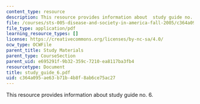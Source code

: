 ```yaml
---
content_type: resource
description: This resource provides information about  study guide no. 6.
file: /courses/sts-005-disease-and-society-in-america-fall-2005/c364a095ae63b71b4b8f8ab6ce75ac27_study_guide_6.pdf
file_type: application/pdf
learning_resource_types: []
license: https://creativecommons.org/licenses/by-nc-sa/4.0/
ocw_type: OCWFile
parent_title: Study Materials
parent_type: CourseSection
parent_uid: e695291f-9b32-359c-7210-ea8117ba3fb4
resourcetype: Document
title: study_guide_6.pdf
uid: c364a095-ae63-b71b-4b8f-8ab6ce75ac27
---
```

This resource provides information about  study guide no. 6.